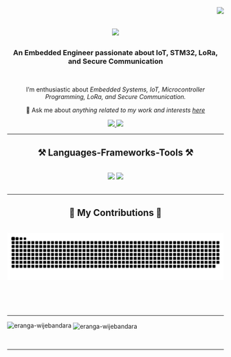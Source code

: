 <!-- Visitor Badge -->
<img align="right" src="https://visitor-badge.laobi.icu/badge?page_id=eranga-wijebandara.eranga-wijebandara" />

<h1 align="center">
    <img src="https://readme-typing-svg.herokuapp.com/?font=Righteous&size=35&center=true&vCenter=true&width=500&height=70&duration=4000&lines=Hi+There!+👋;+I'm+Eranga+Wijebandara!;" />
</h1>

<h3 align="center">An Embedded Engineer passionate about IoT, STM32, LoRa, and Secure Communication</h3>

<br/>

<div align="center">
 
  I’m enthusiastic about *Embedded Systems, IoT, Microcontroller Programming, LoRa, and Secure Communication.*
 
💬 Ask me about *anything related to my work and interests [here](mailto:erangatkv@gmail.com)*

 </div>
 
<div align="center"> 
  <a href="mailto:erangatkv@gmail.com">
    <img src="https://img.shields.io/badge/Gmail-333333?style=for-the-badge&logo=gmail&logoColor=red" />
  </a>
  <a href="https://www.linkedin.com/in/eranga-wijebandara/" target="_blank">
    <img src="https://img.shields.io/badge/LinkedIn-0077B5?style=for-the-badge&logo=linkedin&logoColor=white" target="_blank" />
  </a>
</div>

 <hr/>
 
<h2 align="center">⚒️ Languages-Frameworks-Tools ⚒️</h2>
<br/>
<div align="center">
    <img src="https://skillicons.dev/icons?i=stm32,c,modbus,arduino,python,git,github" />
    <img src="https://skillicons.dev/icons?i=aws,vscode,linux" /><br>
</div>

<br/>
<hr/>

<div align="center">
  <h2>🐍 My Contributions 🐍</h2>
  <br>
  <img alt="snake eating my contributions" src="https://raw.githubusercontent.com/salesp07/salesp07/output/github-contribution-grid-snake.svg" />
  
  <br/><br/><br/>
</div>

<hr/>

<p><img align="left" src="https://github-readme-stats.vercel.app/api/top-langs?username=eranga-wijebandara&show_icons=true&locale=en&layout=compact" alt="eranga-wijebandara" /></p>

<p>&nbsp;<img align="center" src="https://github-readme-stats.vercel.app/api?username=eranga-wijebandara&show_icons=true&locale=en" alt="eranga-wijebandara" /></p>

<br/>

<hr/>
